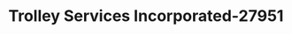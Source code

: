 ---
f_zip-code: 92173
f_state-code: CA
title: Trolley Services Incorporated-27951
f_phone: 619-662-3515
f_city-only: San Ysidro
f_address: 726 E San Ysidro Blvd San Ysidro
f_location-unique-id: '27951'
slug: trolley-services-incorporated-27951
updated-on: '2024-05-30T13:46:58.046Z'
created-on: '2024-05-30T13:36:59.803Z'
published-on: '2024-05-30T13:54:32.469Z'
f_city-state: cms/city/san-ysidro-ca.md
f_company: cms/company/trolley-services-incorporated.md
f_state: cms/state/california.md
layout: '[payday-loan].html'
tags: payday-loan
---